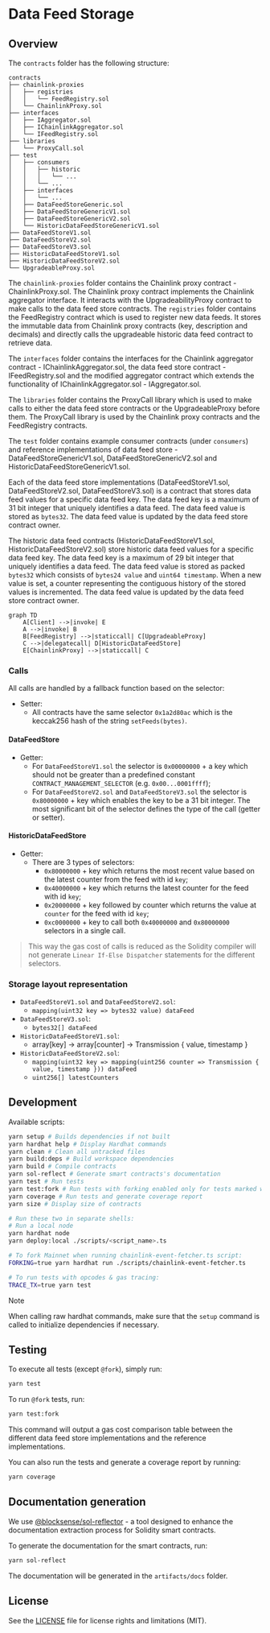 # Data Feed Storage

## Overview

The `contracts` folder has the following structure:

```text
contracts
├── chainlink-proxies
│   ├── registries
│   │   └── FeedRegistry.sol
│   └── ChainlinkProxy.sol
├── interfaces
│   ├── IAggregator.sol
│   ├── IChainlinkAggregator.sol
│   └── IFeedRegistry.sol
├── libraries
│   └── ProxyCall.sol
├── test
│   ├── consumers
│   │   ├── historic
│   │   │   └── ...
│   │   └── ...
│   ├── interfaces
│   │   └── ...
│   ├── DataFeedStoreGeneric.sol
│   ├── DataFeedStoreGenericV1.sol
│   ├── DataFeedStoreGenericV2.sol
│   └── HistoricDataFeedStoreGenericV1.sol
├── DataFeedStoreV1.sol
├── DataFeedStoreV2.sol
├── DataFeedStoreV3.sol
├── HistoricDataFeedStoreV1.sol
├── HistoricDataFeedStoreV2.sol
└── UpgradeableProxy.sol
```

The `chainlink-proxies` folder contains the Chainlink proxy contract - ChainlinkProxy.sol. The Chainlink proxy contract implements the Chainlink aggregator interface. It interacts with the UpgradeabilityProxy contract to make calls to the data feed store contracts. The `registries` folder contains the FeedRegistry contract which is used to register new data feeds. It stores the immutable data from Chainlink proxy contracts (key, description and decimals) and directly calls the upgradeable historic data feed contract to retrieve data.

The `interfaces` folder contains the interfaces for the Chainlink aggregator contract - IChainlinkAggregator.sol, the data feed store contract - IFeedRegistry.sol and the modified aggregator contract which extends the functionality of IChainlinkAggregator.sol - IAggregator.sol.

The `libraries` folder contains the ProxyCall library which is used to make calls to either the data feed store contracts or the UpgradeableProxy before them. The ProxyCall library is used by the Chainlink proxy contracts and the FeedRegistry contracts.

The `test` folder contains example consumer contracts (under `consumers`) and reference implementations of data feed store - DataFeedStoreGenericV1.sol, DataFeedStoreGenericV2.sol and HistoricDataFeedStoreGenericV1.sol.

Each of the data feed store implementations (DataFeedStoreV1.sol, DataFeedStoreV2.sol, DataFeedStoreV3.sol) is a contract that stores data feed values for a specific data feed key. The data feed key is a maximum of 31 bit integer that uniquely identifies a data feed. The data feed value is stored as `bytes32`. The data feed value is updated by the data feed store contract owner.

The historic data feed contracts (HistoricDataFeedStoreV1.sol, HistoricDataFeedStoreV2.sol) store historic data feed values for a specific data feed key. The data feed key is a maximum of 29 bit integer that uniquely identifies a data feed. The data feed value is stored as packed `bytes32` which consists of `bytes24 value` and `uint64 timestamp`. When a new value is set, a counter representing the contiguous history of the stored values is incremented. The data feed value is updated by the data feed store contract owner.

```mermaid
graph TD
    A[Client] -->|invoke| E
    A -->|invoke| B
    B[FeedRegistry] -->|staticcall| C[UpgradeableProxy]
    C -->|delegatecall| D[HistoricDataFeedStore]
    E[ChainlinkProxy] -->|staticcall| C
```

### Calls

All calls are handled by a fallback function based on the selector:

- Setter:
  - All contracts have the same selector `0x1a2d80ac` which is the keccak256 hash of the string `setFeeds(bytes)`.

#### DataFeedStore

- Getter:
  - For `DataFeedStoreV1.sol` the selector is `0x00000000` + a key which should not be greater than a predefined constant `CONTRACT_MANAGEMENT_SELECTOR` (e.g. `0x00...0001ffff`);
  - For `DataFeedStoreV2.sol` and `DataFeedStoreV3.sol` the selector is `0x80000000` + key which enables the key to be a 31 bit integer. The most significant bit of the selector defines the type of the call (getter or setter).

#### HistoricDataFeedStore

- Getter:
  - There are 3 types of selectors:
    - `0x80000000` + key which returns the most recent value based on the latest counter from the feed with id `key`;
    - `0x40000000` + key which returns the latest counter for the feed with id `key`;
    - `0x20000000` + key followed by counter which returns the value at `counter` for the feed with id `key`;
    - `0xc0000000` + key to call both `0x40000000` and `0x80000000` selectors in a single call.

> This way the gas cost of calls is reduced as the Solidity compiler will not generate `Linear If-Else Dispatcher` statements for the different selectors.

### Storage layout representation

- `DataFeedStoreV1.sol` and `DataFeedStoreV2.sol`:
  - `mapping(uint32 key => bytes32 value) dataFeed`
- `DataFeedStoreV3.sol`:
  - `bytes32[] dataFeed`
- `HistoricDataFeedStoreV1.sol`:
  - array[key] -> array[counter] -> Transmission { value, timestamp }
- `HistoricDataFeedStoreV2.sol`:
  - `mapping(uint32 key => mapping(uint256 counter => Transmission { value, timestamp })) dataFeed`
  - `uint256[] latestCounters`

## Development

Available scripts:

```sh
yarn setup # Builds dependencies if not built
yarn hardhat help # Display Hardhat commands
yarn clean # Clean all untracked files
yarn build:deps # Build workspace dependencies
yarn build # Compile contracts
yarn sol-reflect # Generate smart contracts's documentation
yarn test # Run tests
yarn test:fork # Run tests with forking enabled only for tests marked with `@fork` in the description
yarn coverage # Run tests and generate coverage report
yarn size # Display size of contracts

# Run these two in separate shells:
# Run a local node
yarn hardhat node
yarn deploy:local ./scripts/<script_name>.ts

# To fork Mainnet when running chainlink-event-fetcher.ts script:
FORKING=true yarn hardhat run ./scripts/chainlink-event-fetcher.ts

# To run tests with opcodes & gas tracing:
TRACE_TX=true yarn test
```

> [!NOTE]
> When calling raw hardhat commands, make sure that the `setup` command is called to initialize dependencies if necessary.

## Testing

To execute all tests (except `@fork`), simply run:

```sh
yarn test
```

To run `@fork` tests, run:

```sh
yarn test:fork
```

This command will output a gas cost comparison table between the different data feed store implementations and the reference implementations.

You can also run the tests and generate a coverage report by running:

```sh
yarn coverage
```

## Documentation generation

We use [@blocksense/sol-reflector](../../libs/sol-reflector/README.md) - a tool designed to enhance the documentation extraction process for Solidity smart contracts.

To generate the documentation for the smart contracts, run:

```sh
yarn sol-reflect
```

The documentation will be generated in the `artifacts/docs` folder.

## License

See the [LICENSE](LICENSE.md) file for license rights and limitations (MIT).
